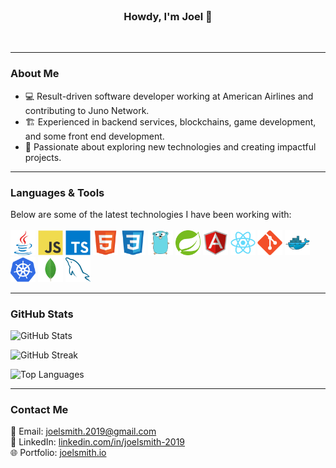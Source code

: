 <br>
<h3 align="center">Howdy, I'm Joel 👋</h3>
<br>

---

### About Me

- 💻 Result-driven software developer working at American Airlines and contributing to Juno Network.
- 🏗️ Experienced in backend services, blockchains, game development, and some front end development.
- 🚀 Passionate about exploring new technologies and creating impactful projects.

---

### Languages & Tools
Below are some of the latest technologies I have been working with:  
<br>
<img src="https://raw.githubusercontent.com/devicons/devicon/master/icons/java/java-original.svg" title="Java" alt="Java" width="40" height="40"/>
<img src="https://raw.githubusercontent.com/devicons/devicon/master/icons/javascript/javascript-original.svg" title="JavaScript" alt="JavaScript" width="40" height="40"/>
<img src="https://raw.githubusercontent.com/devicons/devicon/master/icons/typescript/typescript-original.svg" title="TypeScript" alt="TypeScript" width="40" height="40"/>
<img src="https://raw.githubusercontent.com/devicons/devicon/master/icons/html5/html5-original.svg" title="HTML" alt="HTML" width="40" height="40"/>
<img src="https://raw.githubusercontent.com/devicons/devicon/master/icons/css3/css3-original.svg" title="CSS" alt="CSS" width="40" height="40"/>
<img src="https://raw.githubusercontent.com/devicons/devicon/master/icons/go/go-original.svg" title="Golang" alt="Golang" width="40" height="40"/>
<img src="https://raw.githubusercontent.com/devicons/devicon/master/icons/spring/spring-original.svg" title="Spring Boot" alt="Spring Boot" width="40" height="40"/>
<img src="https://raw.githubusercontent.com/devicons/devicon/master/icons/angularjs/angularjs-original.svg" title="Angular" alt="Angular" width="40" height="40"/>
<img src="https://raw.githubusercontent.com/devicons/devicon/master/icons/react/react-original.svg" title="React" alt="React" width="40" height="40"/>
<img src="https://raw.githubusercontent.com/devicons/devicon/master/icons/git/git-original.svg" title="Git" alt="Git" width="40" height="40"/>
<img src="https://raw.githubusercontent.com/devicons/devicon/master/icons/docker/docker-original.svg" title="Docker" alt="Docker" width="40" height="40"/>
<img src="https://raw.githubusercontent.com/devicons/devicon/master/icons/kubernetes/kubernetes-plain.svg" title="Kubernetes" alt="Kubernetes" width="40" height="40"/>
<img src="https://raw.githubusercontent.com/devicons/devicon/master/icons/mongodb/mongodb-original.svg" title="MongoDB" alt="MongoDB" width="40" height="40"/>
<img src="https://raw.githubusercontent.com/devicons/devicon/master/icons/mysql/mysql-original.svg" title="SQL" alt="SQL" width="40" height="40"/>

---

### GitHub Stats

![GitHub Stats](https://github-readme-stats.vercel.app/api?username=joelsmith-2019&show_icons=true&theme=tokyonight&rank_icon=github)

![GitHub Streak](https://github-readme-streak-stats.herokuapp.com/?user=joelsmith-2019&theme=tokyonight)

![Top Languages](https://github-readme-stats.vercel.app/api/top-langs/?username=joelsmith-2019&layout=compact&theme=tokyonight)

---

### Contact Me

📧 Email: joelsmith.2019@gmail.com  
💼 LinkedIn: <a href="https://linkedin.com/in/joelsmith-2019/" target="_blank">linkedin.com/in/joelsmith-2019</a>  
🌐 Portfolio: <a href="https://joelsmith.io" target="_blank">joelsmith.io</a>  
